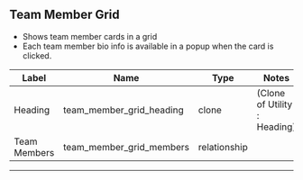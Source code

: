 ## Team Member Grid
- Shows team member cards in a grid
- Each team member bio info is available in a popup when the card is clicked.

<table class="ll-fields-table">
  <thead>
    <th>Label</th>
    <th>Name</th>
    <th>Type</th>
    <th>Notes</th>
  </thead>
  <tbody>
                <tr>
                  <td>Heading</td>
                  <td>team_member_grid_heading</td>
                  <td>clone</td>
                  <td> (Clone of Utility : Heading)</td>
                </tr>
        <tr>
          <td>Team Members</td>
          <td>team_member_grid_members</td>
          <td>relationship</td>
          <td></td>
        </tr>
  </tbody>
</table>

***

